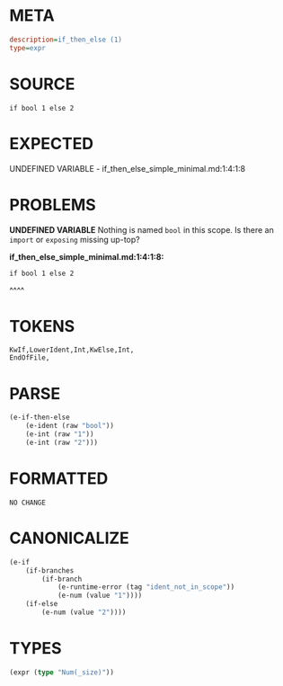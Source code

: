 # META
~~~ini
description=if_then_else (1)
type=expr
~~~
# SOURCE
~~~roc
if bool 1 else 2
~~~
# EXPECTED
UNDEFINED VARIABLE - if_then_else_simple_minimal.md:1:4:1:8
# PROBLEMS
**UNDEFINED VARIABLE**
Nothing is named `bool` in this scope.
Is there an `import` or `exposing` missing up-top?

**if_then_else_simple_minimal.md:1:4:1:8:**
```roc
if bool 1 else 2
```
   ^^^^


# TOKENS
~~~zig
KwIf,LowerIdent,Int,KwElse,Int,
EndOfFile,
~~~
# PARSE
~~~clojure
(e-if-then-else
	(e-ident (raw "bool"))
	(e-int (raw "1"))
	(e-int (raw "2")))
~~~
# FORMATTED
~~~roc
NO CHANGE
~~~
# CANONICALIZE
~~~clojure
(e-if
	(if-branches
		(if-branch
			(e-runtime-error (tag "ident_not_in_scope"))
			(e-num (value "1"))))
	(if-else
		(e-num (value "2"))))
~~~
# TYPES
~~~clojure
(expr (type "Num(_size)"))
~~~
